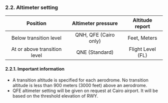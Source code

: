 ### 	2.2. Altimeter setting

|           Position           |  Altimeter pressure   |  Altitude report  |
| :--------------------------: | :-------------------: | :---------------: |
|    Below transition level    | QNH, QFE (Cairo only) |   Feet, Meters    |
| At or above transition level |    QNE (Standard)     | Flight Level (FL) |

#### 2.2.1. Important information

- A transition altitude is specified for each aerodrome. No transition altitude is less than 900 meters (3000 feet) above an aerodrome.
- QFE altimeter setting will be given on request at Cairo airport. It will be based on the threshold elevation of RWY.
